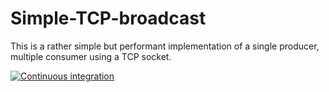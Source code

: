# Simple-TCP-broadcast

This is a rather simple but performant implementation of a single producer, multiple consumer using a TCP socket.

[![Continuous integration](https://github.com/scristobal/tcp-broadcast/actions/workflows/ci.yml/badge.svg)](https://github.com/scristobal/tcp-broadcast/actions/workflows/ci.yml)
